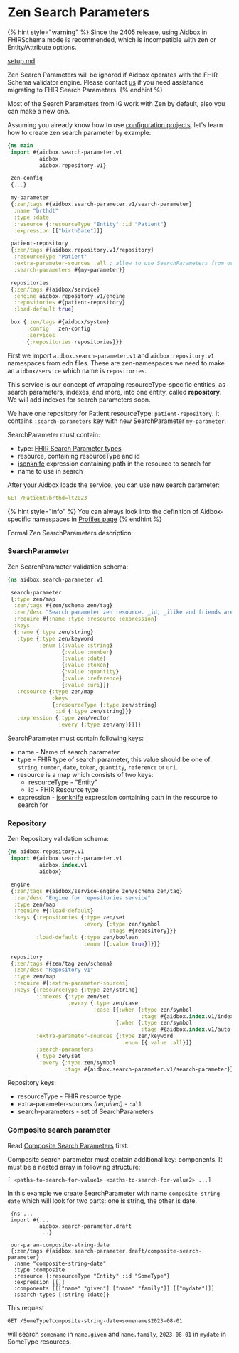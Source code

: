# Zen Search Parameters

{% hint style="warning" %}
Since the 2405 release, using Aidbox in FHIRSchema mode is recommended, which is incompatible with zen or Entity/Attribute options.

[setup.md](../../../modules/profiling-and-validation/fhir-schema-validator/setup.md "mention")

Zen Search Parameters will be ignored if Aidbox operates with the FHIR Schema validator engine. Please contact [us](../../../contact-us.md) if you need assistance migrating to FHIR Search Parameters.
{% endhint %}

Most of the Search Parameters from IG work with Zen by default, also you can make a new one.

Assuming you already know how to use [configuration projects](aidbox-zen-lang-project/setting-up-a-configuration-project.md), let's learn how to create zen search parameter by example:

```clojure
{ns main
 import #{aidbox.search-parameter.v1
          aidbox
          aidbox.repository.v1}

 zen-config
 {...}

 my-parameter
 {:zen/tags #{aidbox.search-parameter.v1/search-parameter}
  :name "brthdt"
  :type :date
  :resource {:resourceType "Entity" :id "Patient"}
  :expression [["birthDate"]]}

 patient-repository
 {:zen/tags #{aidbox.repository.v1/repository}
  :resourceType "Patient"
  :extra-parameter-sources :all ; allow to use SearchParameters from outside of repo
  :search-parameters #{my-parameter}}

 repositories
 {:zen/tags #{aidbox/service}
  :engine aidbox.repository.v1/engine
  :repositories #{patient-repository}
  :load-default true}

 box {:zen/tags #{aidbox/system}
      :config   zen-config
      :services
      {:repositories repositories}}}
```

First we import `aidbox.search-parameter.v1` and `aidbox.repository.v1` namespaces from edn files. These are zen-namespaces we need to make an `aidbox/service` which name is `repositories`.

This service is our concept of wrapping resourceType-specific entities, as search parameters, indexes, and more, into one entity, called **repository**. We will add indexes for search parameters soon.

We have one repository for Patient resourceType: `patient-repository`. It contains `:search-parameters` key with new SearchParameter `my-parameter`.

SearchParameter must contain:

* type: [FHIR Search Parameter types](../../../api-1/api/search-1/#search-parameters)
* resource, containing resourceType and id
* [jsonknife](zen-search-parameters.md#jsonpath-vs-jsonknife) expression containing path in the resource to search for
* name to use in search

After your Aidbox loads the service, you can use new search parameter:

```yaml
GET /Patient?brthd=lt2023
```

{% hint style="info" %}
You can always look into the definition of Aidbox-specific namespaces in [Profiles page](profiling-with-zen-lang/extend-an-ig-with-a-custom-zen-profile.md#check-if-your-profile-is-loaded)
{% endhint %}

Formal Zen SearchParameters description:

### SearchParameter

Zen SearchParameter validation schema:

```clojure
{ns aidbox.search-parameter.v1

 search-parameter
 {:type zen/map
  :zen/tags #{zen/schema zen/tag}
  :zen/desc "Search parameter zen resource. _id, _ilike and friends are still handled by Aidbox."
  :require #{:name :type :resource :expression}
  :keys
  {:name {:type zen/string}
   :type {:type zen/keyword
          :enum [{:value :string}
                 {:value :number}
                 {:value :date}
                 {:value :token}
                 {:value :quantity}
                 {:value :reference}
                 {:value :uri}]}
   :resource {:type zen/map
              :keys
              {:resourceType {:type zen/string}
               :id {:type zen/string}}}
   :expression {:type zen/vector
                :every {:type zen/any}}}}}
```

SearchParameter must contain following keys:

* name - Name of search parameter
* type - FHIR type of search parameter, this value should be one of: `string`, `number`, `date`, `token`, `quantity`, `reference` or `uri`.
* resource is a map which consists of two keys:
  * resourceType - "Entity"
  * id - FHIR Resource type
* expression - [jsonknife](zen-search-parameters.md#jsonpath-vs-jsonknife) expression containing path in the resource to search for

### Repository

Zen Repository validation schema:

```clojure
{ns aidbox.repository.v1
 import #{aidbox.search-parameter.v1
          aidbox.index.v1
          aidbox}

 engine
 {:zen/tags #{aidbox/service-engine zen/schema zen/tag}
  :zen/desc "Engine for repositories service"
  :type zen/map
  :require #{:load-default}
  :keys {:repositories {:type zen/set
                        :every {:type zen/symbol
                                :tags #{repository}}}
         :load-default {:type zen/boolean
                        :enum [{:value true}]}}}

 repository
 {:zen/tags #{zen/tag zen/schema}
  :zen/desc "Repository v1"
  :type zen/map
  :require #{:extra-parameter-sources}
  :keys {:resourceType {:type zen/string}
         :indexes {:type zen/set
                   :every {:type zen/case
                           :case [{:when {:type zen/symbol
                                          :tags #{aidbox.index.v1/index}}}
                                  {:when {:type zen/symbol
                                          :tags #{aidbox.index.v1/auto-index}}}]}}
         :extra-parameter-sources {:type zen/keyword 
                                    :enum [{:value :all}]}
         :search-parameters
         {:type zen/set
          :every {:type zen/symbol
                  :tags #{aidbox.search-parameter.v1/search-parameter}}}}}}

```

Repository keys:

* resourceType - FHIR resource type
* extra-parameter-sources _(required)_ - `:all`
* search-parameters - set of SearchParameters

### Composite search parameter

Read [Composite Search Parameters](../../../api-1/api/search-1/searchparameter-types/composite-search-parameters.md) first.

Composite search parameter must contain additional key: components. It must be a nested array in following structure:

```
[ <paths-to-search-for-value1> <paths-to-search-for-value2> ...]
```

In this example we create SearchParameter with name `composite-string-date` which will look for two parts: one is string, the other is date.

```
 {ns ...
 import #{...
          aidbox.search-parameter.draft
          ...}

 our-param-composite-string-date
 {:zen/tags #{aidbox.search-parameter.draft/composite-search-parameter}
  :name "composite-string-date"
  :type :composite
  :resource {:resourceType "Entity" :id "SomeType"}
  :expression [[]]
  :components [[["name" "given"] ["name" "family"]] [["mydate"]]]
  :search-types [:string :date]}
```

This request

```
GET /SomeType?composite-string-date=somename$2023-08-01
```

will search `somename` in `name.given` and `name.family`, `2023-08-01` in `mydate` in SomeType resources.
